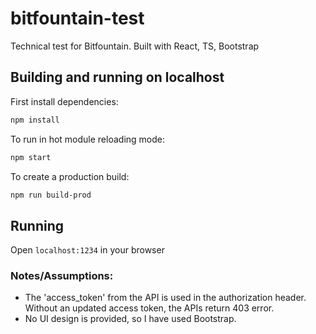 # bitfountain-test

Technical test for Bitfountain. Built with React, TS, Bootstrap

## Building and running on localhost

First install dependencies:

```sh
npm install
```

To run in hot module reloading mode:

```sh
npm start
```

To create a production build:

```sh
npm run build-prod
```

## Running

Open `localhost:1234` in your browser


### Notes/Assumptions:
- The 'access_token' from the API is used in the authorization header. Without an updated access token, the APIs return 403 error.
- No UI design is provided, so I have used Bootstrap.
